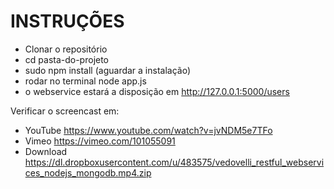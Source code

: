 INSTRUÇÕES
==========

* Clonar o repositório
* cd pasta-do-projeto
* sudo npm install (aguardar a instalação)
* rodar no terminal node app.js
* o webservice estará a disposição em http://127.0.0.1:5000/users

Verificar o screencast em:

* YouTube https://www.youtube.com/watch?v=jvNDM5e7TFo
* Vimeo https://vimeo.com/101055091
* Download https://dl.dropboxusercontent.com/u/483575/vedovelli_restful_webservices_nodejs_mongodb.mp4.zip